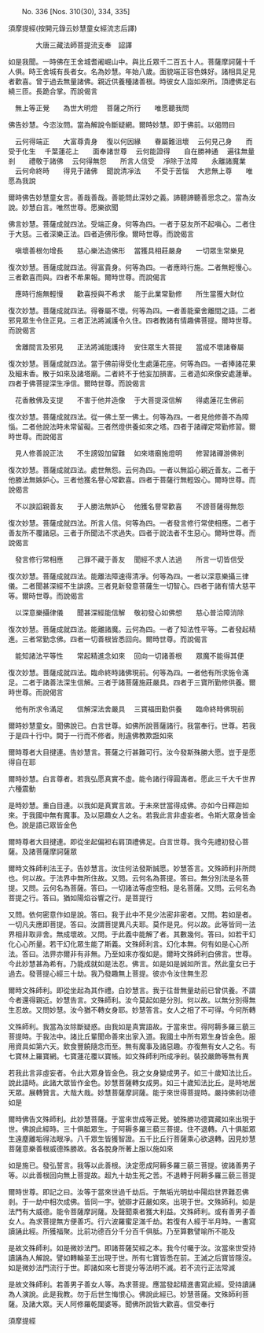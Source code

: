 ﻿　　No. 336 [Nos. 310(30), 334, 335]

須摩提經(按開元錄云妙慧童女經流志后譯)

　　　　大唐三藏法師菩提流支奉　詔譯


如是我聞。一時佛在王舍城耆阇崛山中。與比丘眾千二百五十人。菩薩摩訶薩十千人俱。時王舍城有長者女。名為妙慧。年始八歲。面貌端正容色姝好。諸相具足見者歡喜。曾于過去無量諸佛。親近供養種諸善根。時彼女人詣如來所。頂禮佛足右繞三匝。長跪合掌。而說偈言

　無上等正覺　　為世大明燈
　菩薩之所行　　唯愿聽我問　

佛告妙慧。今恣汝問。當為解說令斷疑網。爾時妙慧。即于佛前。以偈問曰

　云何得端正　　大富尊貴身
　復以何因緣　　眷屬難沮壞
　云何見己身　　而受于化生
　千葉蓮花上　　面奉諸世尊
　云何能證得　　自在勝神通
　遍往無量剎　　禮敬于諸佛
　云何得無怨　　所言人信受
　凈除于法障　　永離諸魔業
　云何命終時　　得見于諸佛
　聞說清凈法　　不受于苦惱
　大悲無上尊　　唯愿為我說　

爾時佛告妙慧童女言。善哉善哉。善能問此深妙之義。諦聽諦聽善思念之。當為汝說。妙慧白言。唯然世尊。愿樂欲聞

佛言妙慧。菩薩成就四法。受端正身。何等為四。一者于惡友所不起嗔心。二者住于大慈。三者深樂正法。四者造佛形像。爾時世尊。而說偈言

　嗔壞善根勿增長　　慈心樂法造佛形
　當獲具相莊嚴身　　一切眾生常樂見　

復次妙慧。菩薩成就四法。得富貴身。何等為四。一者應時行施。二者無輕慢心。三者歡喜而與。四者不希果報。爾時世尊。而說偈言

　應時行施無輕慢　　歡喜授與不希求
　能于此業常勤修　　所生當獲大財位　

復次妙慧。菩薩成就四法。得眷屬不壞。何等為四。一者善能棄舍離間之語。二者邪見眾生令住正見。三者正法將滅護令久住。四者教諸有情趣佛菩提。爾時世尊。而說偈言

　舍離間言及邪見　　正法將滅能護持
　安住眾生大菩提　　當成不壞諸眷屬　

復次妙慧。菩薩成就四法。當于佛前得受化生處蓮花座。何等為四。一者捧諸花果及細末香。散于如來及諸塔廟。二者終不于他妄加損害。三者造如來像安處蓮華。四者于佛菩提深生凈信。爾時世尊。而說偈言

　花香散佛及支提　　不害于他并造像
　于大菩提深信解　　得處蓮花生佛前　

復次妙慧。菩薩成就四法。從一佛土至一佛土。何等為四。一者見他修善不為障惱。二者他說法時未常留礙。三者然燈供養如來之塔。四者于諸禪定常勤修習。爾時世尊。而說偈言

　見人修善說正法　　不生謗毀加留難
　如來塔廟施燈明　　修習諸禪游佛剎　

復次妙慧。菩薩成就四法。處世無怨。云何為四。一者以無諂心親近善友。二者于他勝法無嫉妒心。三者他獲名譽心常歡喜。四者于菩薩行無輕毀心。爾時世尊。而說偈言

　不以諛諂親善友　　于人勝法無妒心
　他獲名譽常歡喜　　不謗菩薩得無怨　

復次妙慧。菩薩成就四法。所言人信。何等為四。一者發言修行常使相應。二者于善友所不覆諸惡。三者于所聞法不求過失。四者于說法者不生惡心。爾時世尊。而說偈言

　發言修行常相應　　己罪不藏于善友
　聞經不求人法過　　所言一切皆信受　

復次妙慧。菩薩成就四法。能離法障速得清凈。何等為四。一者以深意樂攝三律儀。二者聞甚深經不生誹謗。三者見新發意菩薩生一切智心。四者于諸有情大慈平等。爾時世尊。而說偈言

　以深意樂攝律儀　　聞甚深經能信解
　敬初發心如佛想　　慈心普洽障消除　

復次妙慧。菩薩成就四法。能離諸魔。云何為四。一者了知法性平等。二者發起精進。三者常勤念佛。四者一切善根皆悉回向。爾時世尊。而說偈言

　能知諸法平等性　　常起精進念如來
　回向一切諸善根　　眾魔不能得其便　

復次妙慧。菩薩成就四法。臨命終時諸佛現前。何等為四。一者他有所求施令滿足。二者于諸善法深生信解。三者于諸菩薩施莊嚴具。四者于三寶所勤修供養。爾時世尊。而說偈言

　他有所求令滿足　　信解深法舍嚴具
　三寶福田勤供養　　臨命終時佛現前　

爾時妙慧童女。聞佛說已。白言世尊。如佛所說菩薩諸行。我當奉行。世尊。若我于是四十行中。闕于一行而不修者。則違佛教欺誑如來

爾時尊者大目揵連。告妙慧言。菩薩之行甚難可行。汝今發斯殊勝大愿。豈于是愿得自在耶

爾時妙慧。白言尊者。若我弘愿真實不虛。能令諸行得圓滿者。愿此三千大千世界六種震動

是時妙慧。重白目連。以我如是真實言故。于未來世當得成佛。亦如今日釋迦如來。于我國中無有魔事。及以惡趣女人之名。若我此言非虛妄者。令斯大眾身皆金色。說是語已眾皆金色

爾時尊者大目揵連。即從坐起偏袒右肩頂禮佛足。白言世尊。我今先禮初發心菩薩。及諸菩薩摩訶薩眾

爾時文殊師利法王子。告妙慧言。汝住何法發斯誠愿。妙慧答言。文殊師利非所問也。何以故。于法界中無所住故。又問。云何名為菩提。答曰。無分別法是名菩提。又問。云何名為菩薩。答曰。一切諸法等虛空相。是名菩薩。又問。云何名為菩提之行。答曰。猶如陽焰谷響之行。是菩提行

又問。依何密意作如是說。答曰。我于此中不見少法密非密者。又問。若如是者。一切凡夫應即菩提。答曰。汝謂菩提異凡夫耶。莫作是見。何以故。此等皆同一法界相非取非舍。無成壞故。又問。于此義中能解了者。其數幾何。答曰。如若干幻化心心所量。若干幻化眾生能了斯義。文殊師利言。幻化本無。何有如是心心所法。答曰。法界亦爾非有非無。乃至如來亦復如是。爾時文殊師利白佛言。世尊。今此妙慧甚為希有。乃能成就如是法忍。佛言。如是如是誠如所言。然此童女已于過去。發菩提心經三十劫。我乃發趣無上菩提。彼亦令汝住無生忍

爾時文殊師利。即從坐起為其作禮。白妙慧言。我于往昔無量劫前已曾供養。不謂今者還得親近。妙慧告言。文殊師利。汝今莫起如是分別。何以故。以無分別得無生忍故。又問妙慧。汝今猶不轉女身耶。妙慧答言。女人之相了不可得。今何所轉

文殊師利。我當為汝除斷疑惑。由我如是真實語故。于當來世。得阿耨多羅三藐三菩提時。于我法中。諸比丘輩聞命善來出家入道。我國土中所有眾生身皆金色。服用資具如第六天。飲食豐饒隨念而至。無有魔事及諸惡趣。亦復無有女人之名。有七寶林上羅寶網。七寶蓮花覆以寶帳。如文殊師利所成凈剎。裝挍嚴飾等無有異

若我此言非虛妄者。令此大眾身皆金色。我之女身變成男子。如三十歲知法比丘。說此語時。此諸大眾皆作金色。妙慧菩薩轉女成男。如三十歲知法比丘。是時地居天眾。展轉贊言。大哉大哉。妙慧菩薩摩訶薩。能于來世得菩提時。嚴持佛剎功德如是

爾時佛告文殊師利。此妙慧菩薩。于當來世成等正覺。號殊勝功德寶藏如來出現于世。佛說此經時。三十俱胝眾生。于阿耨多羅三藐三菩提。住不退轉。八十俱胝眾生遠塵離垢得法眼凈。八千眾生皆獲智證。五千比丘行菩薩乘心欲退轉。因見妙慧菩薩意樂善根威德殊勝故。各各脫身所著上服以施如來

如是施已。發弘誓言。我等以此善根。決定愿成阿耨多羅三藐三菩提。彼諸善男子等。以此善根回向無上菩提故。超九十劫生死之苦。不退轉于阿耨多羅三藐三菩提

爾時世尊。即記之曰。汝等于當來世過千劫后。于無垢光明劫中陽焰世界難忍佛剎。于一劫中相次成佛。皆同一字。號辯才莊嚴如來。出現于世。文殊師利。如是法門有大威德。能令菩薩摩訶薩。及聲聞乘者獲大利益。文殊師利。或有善男子善女人。為求菩提無方便善巧。行六波羅蜜足滿千劫。若復有人經于半月時。一書寫讀誦此經。所獲福聚。比前功德百分千分百千俱胝。乃至算數譬喻所不能及

是故文殊師利。如是微妙法門。即諸菩薩契經之本。我今付囑于汝。汝當來世受持讀誦為人解說。譬如轉輪圣王出現于世。所有七寶皆悉在前。王滅之后寶皆隱沒。如是微妙法門流行于世。即諸如來七菩提分等法明不滅。若不流行正法常滅

是故文殊師利。若善男子善女人等。為求菩提。應當發起精進書寫此經。受持讀誦為人演說。此是我教。勿于后世生悔恨心。佛說此經已。妙慧菩薩。文殊師利菩薩。及諸大眾。天人阿修羅乾闥婆等。聞佛所說皆大歡喜。信受奉行

須摩提經
